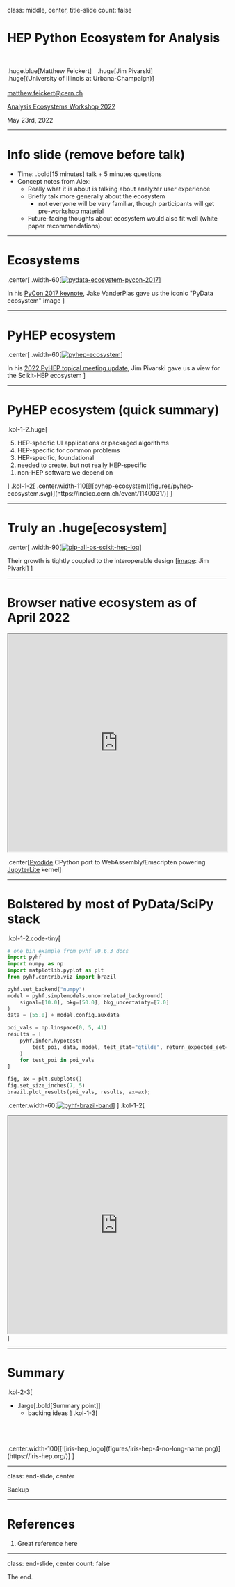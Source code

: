 class: middle, center, title-slide
count: false

# HEP Python Ecosystem for Analysis

<br>

.huge.blue[Matthew Feickert]&emsp;.huge[Jim Pivarski]
<br>
.huge[(University of Illinois at Urbana-Champaign)]
<br><br>
[matthew.feickert@cern.ch](mailto:matthew.feickert@cern.ch)

[Analysis Ecosystems Workshop 2022](https://indico.cern.ch/event/1125222/contributions/4840334/)

May 23rd, 2022

---
# Info slide (remove before talk)

* Time: .bold[15 minutes] talk + 5 minutes questions
* Concept notes from Alex:
   - Really what it is about is talking about analyzer user experience
   - Briefly talk more generally about the ecosystem
      - not everyone will be very familiar, though participants will get pre-workshop material
   - Future-facing thoughts about ecosystem would also fit well (white paper recommendations)

---
# Ecosystems

.center[
.width-60[[![pydata-ecosystem-pycon-2017](figures/pydata-ecosystem-pycon-2017.png)](https://coiled.io/blog/pydata-dask/)]

In his [PyCon 2017 keynote](https://youtu.be/ZyjCqQEUa8o), Jake VanderPlas gave us the iconic "PyData ecosystem" image
]

---
# PyHEP ecosystem

.center[
.width-60[[![pyhep-ecosystem](figures/pyhep-ecosystem.svg)](https://indico.cern.ch/event/1140031/)]

In his [2022 PyHEP topical meeting update](https://indico.cern.ch/event/1140031/), Jim Pivarski gave us a view for the Scikit-HEP ecosystem
]

---
# PyHEP ecosystem (quick summary)

.kol-1-2.huge[
<ol reversed>
  <li>HEP-specific UI applications or packaged algorithms</li>
  <li>HEP-specific for common problems</li>
  <li>HEP-specific, foundational</li>
  <li>needed to create, but not really HEP-specific</li>
  <li>non-HEP software we depend on</li>
</ol>
]
.kol-1-2[
.center.width-110[[![pyhep-ecosystem](figures/pyhep-ecosystem.svg)](https://indico.cern.ch/event/1140031/)]
]

---
# Truly an .huge[ecosystem]

.center[
.width-90[[![pip-all-os-scikit-hep-log](figures/pip-all-os-scikit-hep-log.png)](https://indico.cern.ch/event/1140031/)]

Their growth is tightly coupled to the interoperable design [[image](https://indico.cern.ch/event/1140031/): Jim Pivarki]
]

---
# Browser native ecosystem as of April 2022

<iframe
   src="https://jupyterlite.github.io/demo/repl/index.html?kernel=python&toolbar=1&code=import%20micropip%0Aawait%20micropip.install%28%5B%22pyhf%3D%3D0.6.3%22%2C%20%22requests%22%5D%29%0Aimport%20pyhf"
   width="100%"
   height="500px"
></iframe>

.center[[Pyodide](https://pyodide.org/en/stable/) CPython port to WebAssembly/Emscripten powering [JupyterLite](https://jupyterlite.readthedocs.io/) kernel]

---
# Bolstered by most of PyData/SciPy stack

.kol-1-2.code-tiny[
```python
# one bin example from pyhf v0.6.3 docs
import pyhf
import numpy as np
import matplotlib.pyplot as plt
from pyhf.contrib.viz import brazil

pyhf.set_backend("numpy")
model = pyhf.simplemodels.uncorrelated_background(
    signal=[10.0], bkg=[50.0], bkg_uncertainty=[7.0]
)
data = [55.0] + model.config.auxdata

poi_vals = np.linspace(0, 5, 41)
results = [
    pyhf.infer.hypotest(
        test_poi, data, model, test_stat="qtilde", return_expected_set=True
    )
    for test_poi in poi_vals
]

fig, ax = plt.subplots()
fig.set_size_inches(7, 5)
brazil.plot_results(poi_vals, results, ax=ax);
```
<!--  -->
.center.width-60[[![pyhf-brazil-band](figures/pyhf-brazil-band.svg)](https://pyhf.readthedocs.io/en/v0.6.3/)]
]
.kol-1-2[
<iframe
   src="https://jupyterlite.github.io/demo/repl/index.html?kernel=python&toolbar=1&code=import%20piplite%0Aawait%20piplite.install%28%5B%22pyhf%3D%3D0.6.3%22%2C%20%22requests%22%5D%29%0A%25matplotlib%20inline%0Aimport%20pyhf"
   width="100%"
   height="500px"
></iframe>
]

---
# Summary
.kol-2-3[
- .large[.bold[Summary point]]
   - backing ideas
]
.kol-1-3[
<br>
<br>
<br>
.center.width-100[[![iris-hep_logo](figures/iris-hep-4-no-long-name.png)](https://iris-hep.org/)]
]

---
class: end-slide, center

Backup

---
# References

1. Great reference here

---

class: end-slide, center
count: false

The end.
